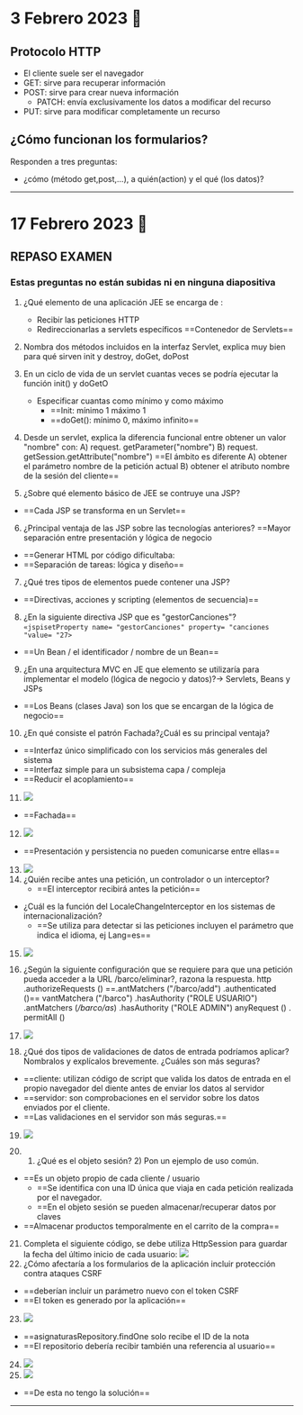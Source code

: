 # 3 Febrero 2023 💊

## Protocolo HTTP
- El cliente suele ser el navegador
- GET: sirve para recuperar información
- POST: sirve para crear nueva información
	- PATCH: envía exclusivamente los datos a modificar del recurso
- PUT: sirve para modificar completamente un recurso

## ¿Cómo funcionan los formularios?
Responden a tres preguntas:
- ¿cómo (método get,post,...), a quién(action) y el qué (los datos)?

---
# 17 Febrero 2023 🥑
## REPASO EXAMEN
### Estas preguntas no están subidas ni en ninguna diapositiva
1. ¿Qué elemento de una aplicación JEE se encarga de :
	- Recibir las peticiones HTTP
	- Redireccionarlas a servlets específicos
			==Contenedor de Servlets==
	
2. Nombra dos métodos incluidos en la interfaz Servlet, explica muy bien para qué sirven
init y destroy, doGet, doPost

3. En un ciclo de vida de un servlet cuantas veces se podría ejecutar la función init() y doGetO
	- Especificar cuantas como mínimo y como máximo
		- ==Init: mínimo 1 máximo 1
		- ==doGet(): mínimo 0, máximo infinito==

4. Desde un servlet, explica la diferencia funcional entre obtener un valor "nombre" con:
 A) request. getParameter("nombre")
 B) request. getSession.getAttribute("nombre")
==El ámbito es diferente
 A) obtener el parámetro nombre de la petición actual
 B) obtener el atributo nombre de la sesión del cliente==

5. ¿Sobre qué elemento básico de JEE se contruye una JSP?
- ==Cada JSP se transforma en un Servlet==

6. ¿Principal ventaja de las JSP sobre las tecnologías anteriores?
==Mayor separación entre presentación y lógica de negocio
- ==Generar HTML por código dificultaba:
- ==Separación de tareas: lógica y diseño==

7. ¿Qué tres tipos de elementos puede contener una JSP?
- ==Directivas, acciones y scripting (elementos de secuencia)==

8. ¿En la siguiente directiva JSP que es "gestorCanciones"?
`«jspisetProperty name= "gestorCanciones" property= "canciones "value= "27>`
- ==Un Bean / el identificador / nombre de un Bean==

9. ¿En una arquitectura MVC en JE que elemento se utilizaría para implementar el modelo (lógica de negocio y datos)?-> Servlets, Beans y JSPs
- ==Los Beans (clases Java) son los que se encargan de la lógica de negocio==

10. ¿En qué consiste el patrón Fachada?¿Cuál es su principal ventaja?
- ==Interfaz único simplificado con los servicios más generales del sistema
- ==Interfaz simple para un subsistema capa / compleja
- ==Reducir el acoplamiento==

11. ![](./img/Pasted%20image%2020230217163822.png|600)
- ==Fachada==

12. ![](./img/Pasted%20image%2020230217164056.png|600)
- ==Presentación y persistencia no pueden comunicarse entre ellas==

13. ![](./img/Pasted%20image%2020230217164159.png|600)
14. ¿Quién recibe antes una petición, un controlador o un interceptor?
	- ==El interceptor recibirá antes la petición==
- ¿Cuál es la función del LocaleChangeInterceptor en los sistemas de internacionalización?
	- ==Se utiliza para detectar si las peticiones incluyen el parámetro que indica el idioma, ej Lang=es==
15. ![](./img/Pasted%20image%2020230217164639.png|600)
16. ¿Según la siguiente configuración que se requiere para que una petición pueda acceder a la URL /barco/eliminar?, razona la respuesta.
http .authorizeRequests ()
==.antMatchers ("/barco/add") .authenticated ()==
vantMatchera ("/barco") .hasAuthority ("ROLE USUARIO")
.antMatchers (*/barco/as*) .hasAuthority ("ROLE ADMIN")
anyRequest () . permitAlI ()

17. ![](./img/Pasted%20image%2020230217164834.png|600)
18. ¿Qué dos tipos de validaciones de datos de entrada podríamos aplicar? Nombralos y explícalos brevemente. ¿Cuáles son más seguras?
- ==cliente: utilizan código de script que valida los datos de entrada en el propio navegador del diente antes de enviar los datos al servidor
- ==servidor: son comprobaciones en el servidor sobre los datos enviados por el cliente.
- ==Las validaciones en el servidor son más seguras.==

19. ![](./img/Pasted%20image%2020230217165205.png)

20. 1) ¿Qué es el objeto sesión? 2) Pon un ejemplo de uso común.
- ==Es un objeto propio de cada cliente / usuario
	- ==Se identifica con una ID única que viaja en cada petición realizada por el navegador.
	- ==En el objeto sesión se pueden almacenar/recuperar datos por claves
- ==Almacenar productos temporalmente en el carrito de la compra==

21. Completa el siguiente código, se debe utiliza HttpSession para guardar la fecha del último inicio de cada usuario:
![](./img/Pasted%20image%2020230217165522.png)
22. ¿Cómo afectaría a los formularios de la aplicación incluir protección contra ataques CSRF
- ==deberían incluir un parámetro nuevo con el token CSRF
- ==El token es generado por la aplicación==

23. ![](./img/Pasted%20image%2020230217165803.png)
- ==asignaturasRepository.findOne solo recibe el ID de la nota
- ==El repositorio debería recibir también una referencia al usuario==

24. ![](./img/Pasted%20image%2020230217165938.png)
26. ![](./img/Pasted%20image%2020230217170015.png)
- ==De esta no tengo la solución==

---

